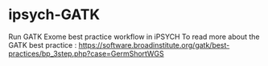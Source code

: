 # ipsych-GATK
Run GATK Exome best practice workflow in iPSYCH
To read more about the GATK best practice :
https://software.broadinstitute.org/gatk/best-practices/bp_3step.php?case=GermShortWGS
